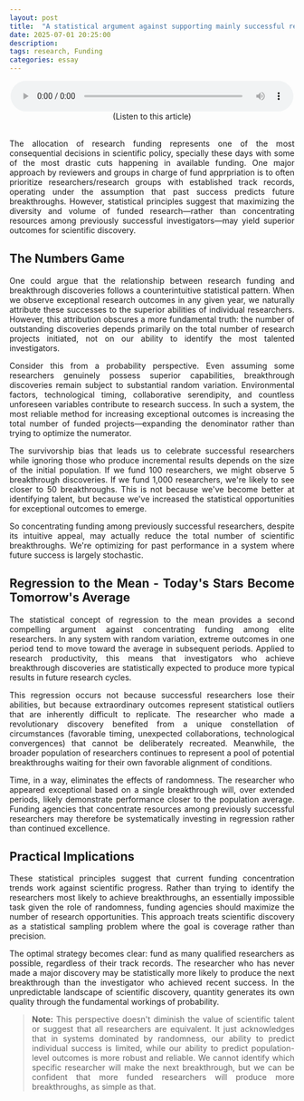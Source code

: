 ```yaml
---
layout: post
title:  "A statistical argument against supporting mainly successful researchers and optimizing research allocation"
date: 2025-07-01 20:25:00
description:
tags: research, Funding
categories: essay
---
```


<figure style="text-align: center; max-width: 500px; margin: 0 auto;">
    <audio controls style="width: 100%;">
        <source src="/assets/audio/research_stats.mp3" type="audio/mpeg">
        Your browser does not support the audio element.
    </audio>
    <figcaption>(Listen to this article)</figcaption>
</figure>

<br>

<div style="text-align: justify;">

<p>The allocation of research funding represents one of the most consequential decisions in scientific policy, specially these days with some of the most drastic cuts happening in available funding. One major approach by reviewers and groups in charge of fund apprpriation is to often prioritize researchers/research groups with established track records, operating under the assumption that past success predicts future breakthroughs. However, statistical principles suggest that maximizing the diversity and volume of funded research—rather than concentrating resources among previously successful investigators—may yield superior outcomes for scientific discovery.</p>

## The Numbers Game

<p>One could argue that the relationship between research funding and breakthrough discoveries follows a counterintuitive statistical pattern. When we observe exceptional research outcomes in any given year, we naturally attribute these successes to the superior abilities of individual researchers. However, this attribution obscures a more fundamental truth: the number of outstanding discoveries depends primarily on the total number of research projects initiated, not on our ability to identify the most talented investigators.</p>

<p>Consider this from a probability perspective. Even assuming some researchers genuinely possess superior capabilities, breakthrough discoveries remain subject to substantial random variation. Environmental factors, technological timing, collaborative serendipity, and countless unforeseen variables contribute to research success. In such a system, the most reliable method for increasing exceptional outcomes is increasing the total number of funded projects—expanding the denominator rather than trying to optimize the numerator.</p>

<p>The survivorship bias that leads us to celebrate successful researchers while ignoring those who produce incremental results depends on the size of the initial population. If we fund 100 researchers, we might observe 5 breakthrough discoveries. If we fund 1,000 researchers, we're likely to see closer to 50 breakthroughs. This is not because we've become better at identifying talent, but because we've increased the statistical opportunities for exceptional outcomes to emerge.</p>

<p>So concentrating funding among previously successful researchers, despite its intuitive appeal, may actually reduce the total number of scientific breakthroughs. We're optimizing for past performance in a system where future success is largely stochastic.</p>

## Regression to the Mean - Today's Stars Become Tomorrow's Average

<p>The statistical concept of regression to the mean provides a second compelling argument against concentrating funding among elite researchers. In any system with random variation, extreme outcomes in one period tend to move toward the average in subsequent periods. Applied to research productivity, this means that investigators who achieve breakthrough discoveries are statistically expected to produce more typical results in future research cycles.</p>

<p>This regression occurs not because successful researchers lose their abilities, but because extraordinary outcomes represent statistical outliers that are inherently difficult to replicate. The researcher who made a revolutionary discovery benefited from a unique constellation of circumstances (favorable timing, unexpected collaborations, technological convergences) that cannot be deliberately recreated. Meanwhile, the broader population of researchers continues to represent a pool of potential breakthroughs waiting for their own favorable alignment of conditions.</p>

<p>Time, in a way, eliminates the effects of randomness. The researcher who appeared exceptional based on a single breakthrough will, over extended periods, likely demonstrate performance closer to the population average. Funding agencies that concentrate resources among previously successful researchers may therefore be systematically investing in regression rather than continued excellence.</p>

## Practical Implications

<p>These statistical principles suggest that current funding concentration trends work against scientific progress. Rather than trying to identify the researchers most likely to achieve breakthroughs, an essentially impossible task given the role of randomness, funding agencies should maximize the number of research opportunities. This approach treats scientific discovery as a statistical sampling problem where the goal is coverage rather than precision.</p>

<p>The optimal strategy becomes clear: fund as many qualified researchers as possible, regardless of their track records. The researcher who has never made a major discovery may be statistically more likely to produce the next breakthrough than the investigator who achieved recent success. In the unpredictable landscape of scientific discovery, quantity generates its own quality through the fundamental workings of probability.</p>


> **Note:** This perspective doesn't diminish the value of scientific talent or suggest that all researchers are equivalent. It just acknowledges that in systems dominated by randomness, our ability to predict individual success is limited, while our ability to predict population-level outcomes is more robust and reliable. We cannot identify which specific researcher will make the next breakthrough, but we can be confident that more funded researchers will produce more breakthroughs, as simple as that.
